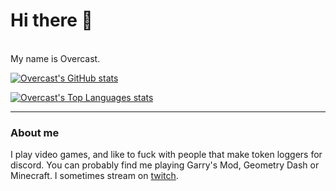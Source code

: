 # Hi there 👋
<br>
My name is Overcast. 

[![Overcast's GitHub stats](https://github-readme-stats.vercel.app/api?username=overcast-gaming&theme=dark)](https://github.com/anuraghazra/github-readme-stats)

[![Overcast's Top Languages stats](https://github-readme-stats.vercel.app/api/top-langs/?username=overcast-gaming&theme=dark&layout=compact)](https://github.com/anuraghazra/github-readme-stats)

---
### About me
I play video games, and like to fuck with people that make token loggers for discord. You can probably find me playing Garry's Mod, Geometry Dash or Minecraft.
I sometimes stream on [twitch](https://twitch.tv/fakeovercast).
